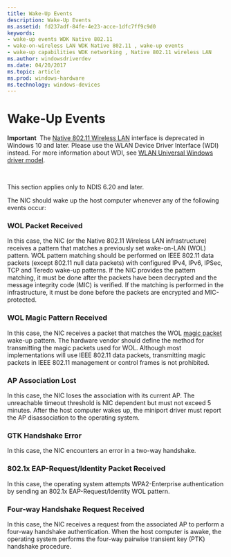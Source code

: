 ```yaml
---
title: Wake-Up Events
description: Wake-Up Events
ms.assetid: fd237adf-84fe-4e23-acce-1dfc7ff9c9d0
keywords:
- wake-up events WDK Native 802.11
- wake-on-wireless LAN WDK Native 802.11 , wake-up events
- wake-up capabilities WDK networking , Native 802.11 wireless LAN
ms.author: windowsdriverdev
ms.date: 04/20/2017
ms.topic: article
ms.prod: windows-hardware
ms.technology: windows-devices
---
```


# Wake-Up Events


**Important**  The [Native 802.11 Wireless LAN](native-802-11-wireless-lan4.md) interface is deprecated in Windows 10 and later. Please use the WLAN Device Driver Interface (WDI) instead. For more information about WDI, see [WLAN Universal Windows driver model](wifi-universal-driver-model.md).

 

This section applies only to NDIS 6.20 and later.

The NIC should wake up the host computer whenever any of the following events occur:

### WOL Packet Received

In this case, the NIC (or the Native 802.11 Wireless LAN infrastructure) receives a pattern that matches a previously set wake-on-LAN (WOL) pattern. WOL pattern matching should be performed on IEEE 802.11 data packets (except 802.11 null data packets) with configured IPv4, IPv6, IPSec, TCP and Teredo wake-up patterns. If the NIC provides the pattern matching, it must be done after the packets have been decrypted and the message integrity code (MIC) is verified. If the matching is performed in the infrastructure, it must be done before the packets are encrypted and MIC-protected.

### WOL Magic Pattern Received

In this case, the NIC receives a packet that matches the WOL [magic packet](https://msdn.microsoft.com/library/windows/hardware/hh205426) wake-up pattern. The hardware vendor should define the method for transmitting the magic packets used for WOL. Although most implementations will use IEEE 802.11 data packets, transmitting magic packets in IEEE 802.11 management or control frames is not prohibited.

### AP Association Lost

In this case, the NIC loses the association with its current AP. The unreachable timeout threshold is NIC dependent but must not exceed 5 minutes. After the host computer wakes up, the miniport driver must report the AP disassociation to the operating system.

### GTK Handshake Error

In this case, the NIC encounters an error in a two-way handshake.

### <a href="" id="-802-1x-eap-request-identity-packet-received"></a>802.1x EAP-Request/Identity Packet Received

In this case, the operating system attempts WPA2-Enterprise authentication by sending an 802.1x EAP-Request/Identity WOL pattern.

### Four-way Handshake Request Received

In this case, the NIC receives a request from the associated AP to perform a four-way handshake authentication. When the host computer is awake, the operating system performs the four-way pairwise transient key (PTK) handshake procedure.

 

 





